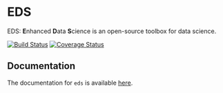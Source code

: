 EDS
======

EDS: **E**nhanced **D**ata **S**cience is an open-source toolbox for data science.

[![Build Status](https://travis-ci.com/michaelmunje/EDS.svg?branch=master)](https://travis-ci.com/michaelmunje/EDS)
[![Coverage Status](https://coveralls.io/repos/github/michaelmunje/EDS/badge.svg?branch=master)](https://coveralls.io/github/michaelmunje/EDS?branch=master)

Documentation
-------------

The documentation for ``eds`` is available [here](https://michaelmunje.com/EDS/build/index.html).

